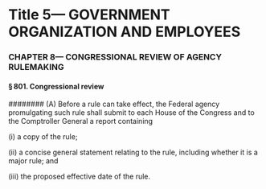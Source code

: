 
# Title 5— GOVERNMENT ORGANIZATION AND EMPLOYEES
### CHAPTER 8— CONGRESSIONAL REVIEW OF AGENCY RULEMAKING
#### § 801. Congressional review
######## (A) Before a rule can take effect, the Federal agency promulgating such rule shall submit to each House of the Congress and to the Comptroller General a report containing

(i) a copy of the rule;

(ii) a concise general statement relating to the rule, including whether it is a major rule; and

(iii) the proposed effective date of the rule.
